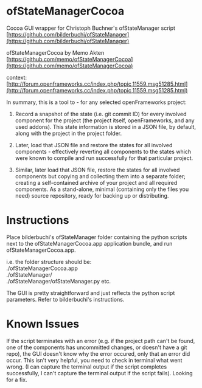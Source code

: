 ofStateManagerCocoa
===================

Cocoa GUI wrapper for Christoph Buchner's ofStateManager script
[https://github.com/bilderbuchi/ofStateManager](https://github.com/bilderbuchi/ofStateManager)

ofStateManagerCocoa by Memo Akten   
[https://github.com/memo/ofStateManagerCocoa](https://github.com/memo/ofStateManagerCocoa)

context:   
[http://forum.openframeworks.cc/index.php/topic,11559.msg51285.html](http://forum.openframeworks.cc/index.php/topic,11559.msg51285.html)

In summary, this is a tool to - for any selected openFrameworks project:  

1. Record a snapshot of the state (i.e. git commit ID) for every involved component for the project (the project itself, openFrameworks, and any used addons). This state information is stored in a JSON file, by default, along with the project in the project folder. 

2. Later, load that JSON file and restore the states for all involved components - effectively reverting all components to the states which were known to compile and run successfully for that particular project. 

3. Similar, later load that JSON file, restore the states for all involved components but copying and collecting them into a separate folder; creating a self-contained archive of your project and all required components. As a stand-alone, minimal (containing only the files you need) source repository, ready for backing up or distributing.  



Instructions
===================

Place bilderbuchi's ofStateManager folder containing the python scripts next to the ofStateManagerCocoa.app application bundle, and run ofStateManagerCocoa.app. 

i.e. the folder structure should be:   
./ofStateManagerCocoa.app   
./ofStateManager/  
./ofStateManager/ofStateManager.py etc.

The GUI is pretty straightforward and just reflects the python script parameters. Refer to bilderbuchi's instructions. 


Known Issues
===================
If the script terminates with an error (e.g. if the project path can't be found, one of the components has uncommitted changes, or doesn't have a git repo), the GUI doesn't know why the error occured, only that an error did occur. This isn't very helpful, you need to check in terminal what went wrong. (I can capture the terminal output if the script completes successfully, I can't capture the terminal output if the script fails). Looking for a fix.
